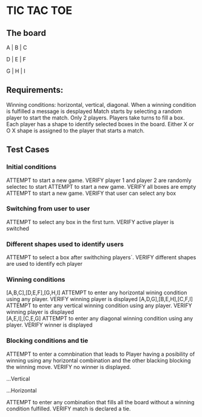 # TIC TAC TOE 



## The board 
A | B | C

D | E | F 

G | H | I

## Requirements:

Winning conditions: horizontal, vertical, diagonal. When a winning condition is fulfilled a message is desplayed
Match starts by selecting a random player to start the match.
Only 2 players.
Players take turns to fill a box.
Each player has a shape to identify selected boxes in the board. Either X or O 
X shape is assigned to the player that starts a match.


## Test Cases
### Initial conditions
ATTEMPT to start a new game. VERIFY player 1 and player 2 are randomly selectec to start 
ATTEMPT to start a new game. VERIFY all boxes are empty 
ATTEMPT to start a new game. VERIFY that user can select any box 

### Switching from user to user 
ATTEMPT to select any box in the first turn. VERIFY active player is switched

### Different shapes used to identify users 
ATTEMPT to select a box after swithching players´. VERIFY different shapes are used to identify ech player 

### Winning conditions 

[A,B,C],[D,E,F],[G,H,I]
ATTEMPT to enter any horizontal wining condition using any player. VERIFY winning player is displayed
[A,D,G],[B,E,H],[C,F,I]
ATTEMPT to enter any vertical winning condition using any player. VERIFY winning player is displayed   
[A,E,I],[C,E,G]
ATTEMPT to enter any diagonal winning condition using any player. VERIFY winner is displayed


### Blocking conditions and tie 
ATTEMPT to enter a comnbination that leads to Player having a posibility of winning using any horizontal combination and the other blacking blocking the winning move. VERIFY no winner is displayed.

...Vertical 

...Horizontal

ATTEMPT to enter any combination that fills all the board without a winning condition fulfilled. VERIFY match is declared a tie.   
